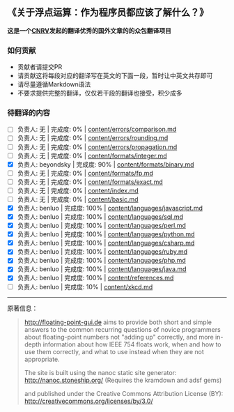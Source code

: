 ## 《关于浮点运算：作为程序员都应该了解什么？》

**这是一个[CNRV](https://cnrv.io)发起的翻译优秀的国外文章的的众包翻译项目**

### 如何贡献

- 贡献者请提交PR
- 请贡献这将每段对应的翻译写在英文的下面一段，暂时让中英文共存即可
- 请尽量遵循Markdown语法
- 不要求提供完整的翻译，仅仅若干段的翻译也接受，积少成多

### 待翻译的内容

- [ ] 负责人: 无 | 完成度: 0% | [content/errors/comparison.md](content/errors/comparison.md)
- [ ] 负责人: 无 | 完成度: 0% | [content/errors/rounding.md](content/errors/rounding.md)
- [ ] 负责人: 无 | 完成度: 0% | [content/errors/propagation.md](content/errors/propagation.md)
- [ ] 负责人: 无 | 完成度: 0% | [content/formats/integer.md](content/formats/integer.md)
- [x] 负责人: beyondsky | 完成度: 90% | [content/formats/binary.md](content/formats/binary.md)
- [ ] 负责人: 无 | 完成度: 0% | [content/formats/fp.md](content/formats/fp.md)
- [ ] 负责人: 无 | 完成度: 0% | [content/formats/exact.md](content/formats/exact.md)
- [ ] 负责人: 无 | 完成度: 0% | [content/index.md](content/index.md)
- [ ] 负责人: 无 | 完成度: 0% | [content/basic.md](content/basic.md)
- [x] 负责人: benluo | 完成度: 100% | [content/languages/javascript.md](content/languages/javascript.md)
- [x] 负责人: benluo | 完成度: 100% | [content/languages/sql.md](content/languages/sql.md)
- [x] 负责人: benluo | 完成度: 100% | [content/languages/perl.md](content/languages/perl.md)
- [x] 负责人: benluo | 完成度: 100% | [content/languages/python.md](content/languages/python.md)
- [x] 负责人: benluo | 完成度: 100% | [content/languages/csharp.md](content/languages/csharp.md)
- [x] 负责人: benluo | 完成度: 100% | [content/languages/ruby.md](content/languages/ruby.md)
- [x] 负责人: benluo | 完成度: 100% | [content/languages/php.md](content/languages/php.md)
- [x] 负责人: benluo | 完成度: 100% | [content/languages/java.md](content/languages/java.md)
- [x] 负责人: benluo | 完成度: 100% | [content/references.md](content/references.md)
- [ ] 负责人: benluo | 完成度: 10% | [content/xkcd.md](content/xkcd.md)

----

原著信息：

> http://floating-point-gui.de aims to provide both short and simple 
> answers to the common recurring questions of novice programmers
> about floating-point numbers not "adding up" correctly, and
> more in-depth information about how IEEE 754 floats work,
> when and how to use them correctly, and what to use instead
> when they are not appropriate.
>
> The site is built using the nanoc static site generator:
> http://nanoc.stoneship.org/ (Requires the kramdown and adsf gems)
> 
> and published under the Creative Commons Attribution License (BY):
> http://creativecommons.org/licenses/by/3.0/

